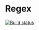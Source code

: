 # Regex

[![Build status](https://ci.appveyor.com/api/projects/status/qeb7cn1xx8x2nh2t?svg=true)](https://ci.appveyor.com/project/Volivanmail/dz-ajs-7-regex)
